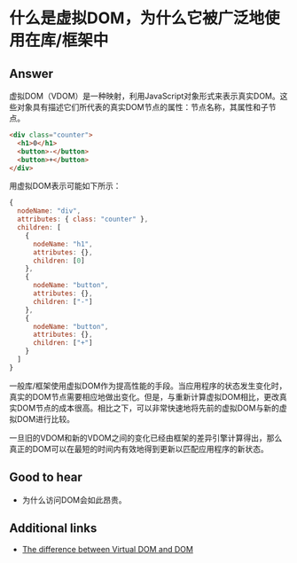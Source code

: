 # 什么是虚拟DOM，为什么它被广泛地使用在库/框架中

## Answer

虚拟DOM（VDOM）是一种映射，利用JavaScript对象形式来表示真实DOM。这些对象具有描述它们所代表的真实DOM节点的属性：节点名称，其属性和子节点。

```html
<div class="counter">
  <h1>0</h1>
  <button>-</button>
  <button>+</button>
</div>
```

用虚拟DOM表示可能如下所示：

```js
{
  nodeName: "div",
  attributes: { class: "counter" },
  children: [
    {
      nodeName: "h1",
      attributes: {},
      children: [0]
    },
    {
      nodeName: "button",
      attributes: {},
      children: ["-"]
    },
    {
      nodeName: "button",
      attributes: {},
      children: ["+"]
    }
  ]
}
```

一般库/框架使用虚拟DOM作为提高性能的手段。当应用程序的状态发生变化时，真实的DOM节点需要相应地做出变化。但是，与重新计算虚拟DOM相比，更改真实DOM节点的成本很高。相比之下，可以非常快速地将先前的虚拟DOM与新的虚拟DOM进行比较。

一旦旧的VDOM和新的VDOM之间的变化已经由框架的差异引擎计算得出，那么真正的DOM可以在最短的时间内有效地得到更新以匹配应用程序的新状态。

## Good to hear

* 为什么访问DOM会如此昂贵。

## Additional links

* [The difference between Virtual DOM and DOM](http://reactkungfu.com/2015/10/the-difference-between-virtual-dom-and-dom/)

<!-- tags: (javascript) -->

<!-- expertise: (2) -->
